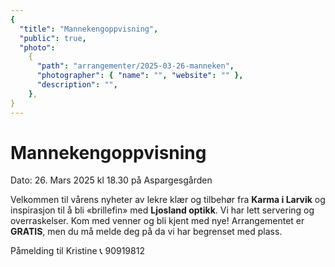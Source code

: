 ```yaml
---
{
  "title": "Mannekengoppvisning",
  "public": true,
  "photo":
    {
      "path": "arrangementer/2025-03-26-manneken",
      "photographer": { "name": "", "website": "" },
      "description": "",
    },
}
---
```


# Mannekengoppvisning

Dato: 26. Mars 2025 kl 18.30 på Aspargesgården

Velkommen til vårens nyheter av lekre klær og tilbehør fra **Karma i Larvik** og inspirasjon til å bli «brillefin» med **Ljosland optikk**.
Vi har lett servering og overraskelser. Kom med venner og bli kjent med nye!
Arrangementet er **GRATIS**, men du må melde deg på da vi har begrenset med plass.

Påmelding til Kristine 📞 90919812
